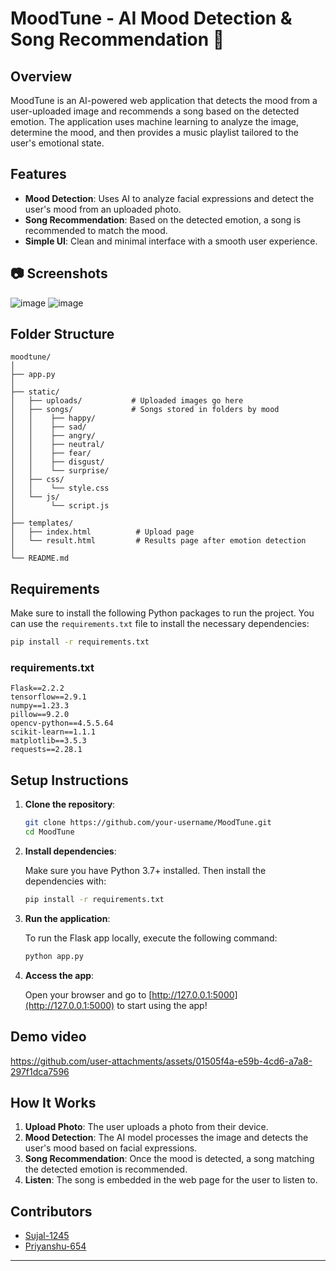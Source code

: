 # MoodTune - AI Mood Detection & Song Recommendation 🎵

## Overview
MoodTune is an AI-powered web application that detects the mood from a user-uploaded image and recommends a song based on the detected emotion. The application uses machine learning to analyze the image, determine the mood, and then provides a music playlist tailored to the user's emotional state. 

## Features
* **Mood Detection**: Uses AI to analyze facial expressions and detect the user's mood from an uploaded photo.
* **Song Recommendation**: Based on the detected emotion, a song is recommended to match the mood.
* **Simple UI**: Clean and minimal interface with a smooth user experience.

## 📷 Screenshots

![image](https://github.com/user-attachments/assets/f244b134-5d21-45b7-8a2b-e5e370341032)
![image](https://github.com/user-attachments/assets/9e0a44cb-214e-421f-a050-b92d41aed38a)

## Folder Structure

```
moodtune/
│
├── app.py
│
├── static/
│   ├── uploads/           # Uploaded images go here
│   ├── songs/             # Songs stored in folders by mood
│   │    ├── happy/
│   │    ├── sad/
│   │    ├── angry/
│   │    ├── neutral/
│   │    ├── fear/
│   │    ├── disgust/
│   │    └── surprise/
│   ├── css/
│   │    └── style.css     
│   └── js/
│        └── script.js     
│
├── templates/
│   ├── index.html          # Upload page
│   └── result.html         # Results page after emotion detection
│
└── README.md               

```

## Requirements

Make sure to install the following Python packages to run the project. You can use the `requirements.txt` file to install the necessary dependencies:

```bash
pip install -r requirements.txt
```

### requirements.txt

```
Flask==2.2.2
tensorflow==2.9.1
numpy==1.23.3
pillow==9.2.0
opencv-python==4.5.5.64
scikit-learn==1.1.1
matplotlib==3.5.3
requests==2.28.1
```

## Setup Instructions

1. **Clone the repository**:

   ```bash
   git clone https://github.com/your-username/MoodTune.git
   cd MoodTune
   ```

2. **Install dependencies**:

   Make sure you have Python 3.7+ installed. Then install the dependencies with:

   ```bash
   pip install -r requirements.txt
   ```

3. **Run the application**:

   To run the Flask app locally, execute the following command:

   ```bash
   python app.py
   ```

4. **Access the app**:

   Open your browser and go to [http://127.0.0.1:5000](http://127.0.0.1:5000) to start using the app!

## Demo video



https://github.com/user-attachments/assets/01505f4a-e59b-4cd6-a7a8-297f1dca7596



## How It Works

1. **Upload Photo**: The user uploads a photo from their device.
2. **Mood Detection**: The AI model processes the image and detects the user's mood based on facial expressions.
3. **Song Recommendation**: Once the mood is detected, a song matching the detected emotion is recommended.
4. **Listen**: The song is embedded in the web page for the user to listen to.

## Contributors
* [Sujal-1245](https://github.com/sujal-1245)
* [Priyanshu-654](https://github.com/priyanshu-654)

---

